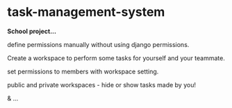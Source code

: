 # task-management-system
<strong>School project...</strong>
<p>define permissions manually without using django permissions.</p>
<p>Create a workspace to perform some tasks for yourself and your teammate.</p>
<p>set permissions to members with workspace setting.</p>
<p>public and private workspaces - hide or show tasks made by you!</p>
<p>& ... </p>
